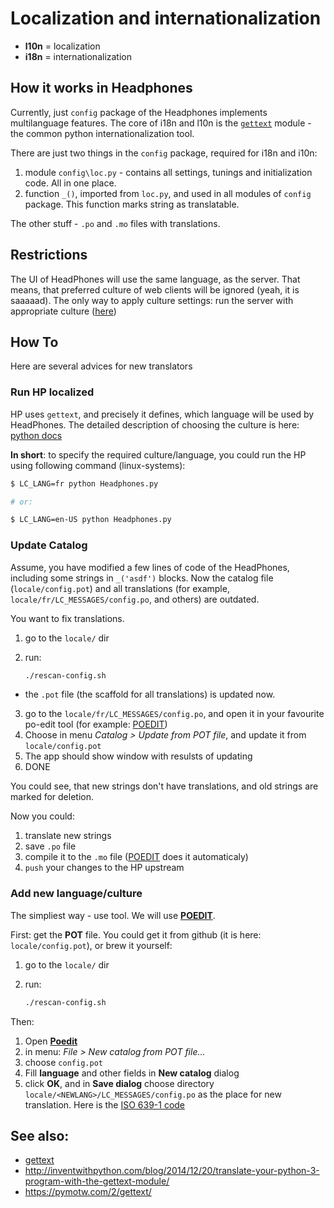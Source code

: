# Localization and internationalization

* **l10n** = localization
* **i18n** = internationalization

## How it works in Headphones

Currently, just `config` package of the Headphones implements multilanguage features. The core of i18n and l10n is the [`gettext`][gettext_python] module - the common python internationalization tool.

There are just two things in the `config` package, required for i18n and i10n:

1. module `config\loc.py` - contains all settings, tunings and initialization code. All in one place.
2. function `_()`, imported from `loc.py`, and used in all modules of `config` package. This function marks string as translatable.

The other stuff - `.po` and `.mo` files with translations.

## Restrictions

The UI of HeadPhones will use the same language, as the server. That means, that preferred culture of web clients will be ignored (yeah, it is saaaaad). The only way to apply culture settings: run the server with appropriate culture ([here](#run-hp-localized))

## How To

Here are several advices for new translators

<a id='run-hp-localized'>

### Run HP localized

HP uses `gettext`, and precisely it defines, which language will be used by HeadPhones. The detailed description of choosing the culture is here: [python docs][gettext_python]

**In short**: to specify the required culture/language, you could run the HP using following command (linux-systems):

```bash
$ LC_LANG=fr python Headphones.py

# or:

$ LC_LANG=en-US python Headphones.py
```

<a id="update-catalog"/>

### Update Catalog

Assume, you have modified a few lines of code of the HeadPhones, including some strings in `_('asdf')` blocks. Now the catalog file (`locale/config.pot`) and all translations (for example, `locale/fr/LC_MESSAGES/config.po`, and others) are outdated.

You want to fix translations.

1. go to the `locale/` dir
2. run:

    ```sh
    ./rescan-config.sh
    ```

  * the `.pot` file (the scaffold for all translations) is updated now.
3. go to the `locale/fr/LC_MESSAGES/config.po`, and open it in your favourite po-edit tool (for example: [POEDIT])
4. Choose in menu _Catalog > Update from POT file_, and update it from `locale/config.pot`
5. The app should show window with resulsts of updating
6. DONE

You could see, that new strings don't have translations, and old strings are marked for deletion.

Now you could:

1. translate new strings
2. save `.po` file
3. compile it to the `.mo` file ([POEDIT] does it automaticaly)
4. `push` your changes to the HP upstream

### Add new language/culture

The simpliest way - use tool. We will use **[POEDIT]**.

First: get the **POT** file. You could get it from github (it is here: `locale/config.pot`), or brew it yourself:
1. go to the `locale/` dir
2. run:

    ```sh
    ./rescan-config.sh
    ```

Then:

1. Open **[Poedit]**
2. in menu: _File > New catalog from POT file..._
3. choose `config.pot`
4. Fill **language** and other fields in **New catalog** dialog
5. click **OK**, and in **Save dialog** choose directory `locale/<NEWLANG>/LC_MESSAGES/config.po` as the place for new translation. Here **<NEWLANG>** is the [ISO 639-1 code](https://en.wikipedia.org/wiki/List_of_ISO_639-1_codes)


## See also:

* [gettext][gettext_python]
* http://inventwithpython.com/blog/2014/12/20/translate-your-python-3-program-with-the-gettext-module/
* https://pymotw.com/2/gettext/

[gettext_python]:https://docs.python.org/2/library/gettext.html
[poedit]:http://poedit.net/